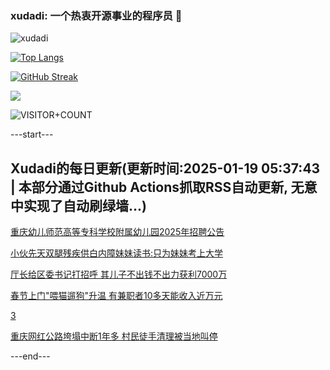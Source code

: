 ### xudadi: 一个热衷开源事业的程序员 👋

![xudadi](https://github-readme-stats-git-masterorgs-github-readme-stats-team.vercel.app/api?username=xudadi)

[![Top Langs](https://github-readme-stats.vercel.app/api/top-langs/?username=xudadi)](https://github.com/anuraghazra/github-readme-stats)

[![GitHub Streak](https://streak-stats.demolab.com?user=xudadi&locale=zh_Hans)](https://git.io/streak-stats)

![](https://raw.githubusercontent.com/xudadi/xudadi/main/assets/github-contribution-grid-snake.svg)

![VISITOR+COUNT](https://komarev.com/ghpvc/?username=xudadi&label=VISITOR+COUNT)


---start---

## Xudadi的每日更新(更新时间:2025-01-19 05:37:43 | 本部分通过Github Actions抓取RSS自动更新, 无意中实现了自动刷绿墙...)

[重庆幼儿师范高等专科学校附属幼儿园2025年招聘公告](https://www.gongkaoleida.com/article/2269537)

[小伙先天双腿残疾供白内障妹妹读书:只为妹妹考上大学](https://m.163.com/news/article/JM7G213S051492T3.html)

[厅长给区委书记打招呼 其儿子不出钱不出力获利7000万](https://m.163.com/news/article/JM4T2JSH0530M570.html)

[春节上门"喂猫遛狗"升温 有兼职者10多天能收入近万元](https://m.163.com/news/article/JM753MFU051492T3.html)

[3](https://m.163.com/touch/news/sub/domestic)

[重庆网红公路垮塌中断1年多 村民徒手清理被当地叫停](https://m.163.com/news/article/JM753L33051492T3.html)

---end---

